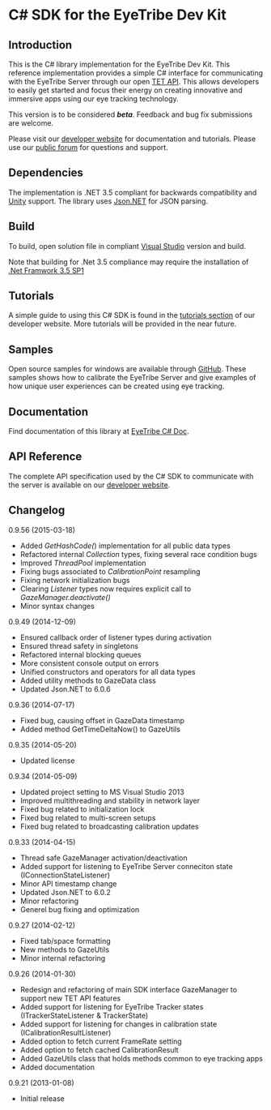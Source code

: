 C# SDK for the EyeTribe Dev Kit
====
<p>

Introduction
----

This is the C# library implementation for the EyeTribe Dev Kit. This reference implementation provides a simple C# interface for communicating with the EyeTribe Server through our open [TET API](http://dev.theeyetribe.com/api/). This allows developers to easily get started and focus their energy on creating innovative and immersive apps using our eye tracking technology. 

This version is to be considered **_beta_**. Feedback and bug fix submissions are welcome.

Please visit our [developer website](http://dev.theeyetribe.com) for documentation and tutorials. Please use our [public forum](http://theeyetribe.com/forum) for questions and support.


Dependencies
----

The implementation is .NET 3.5 compliant for backwards compatibility and [Unity](http://unity3d.com) support. The library uses [Json.NET](http://james.newtonking.com/json) for JSON parsing.


Build
----

To build, open solution file in compliant [Visual Studio](http://www.visualstudio.com/) version and build. 

Note that building for .Net 3.5 compliance may require the installation of [.Net Framwork 3.5 SP1](https://www.microsoft.com/en-us/download/details.aspx?id=22)


Tutorials
----

A simple guide to using this C# SDK is found in the [tutorials section](http://dev.theeyetribe.com/csharp/) of our developer website. More tutorials will be provided in the near future.


Samples
----

Open source samples for windows are available through [GitHub](https://github.com/eyetribe). These samples shows how to calibrate the EyeTribe Server and give examples of how unique user experiences can be created using eye tracking.


Documentation
----
Find documentation of this library at [EyeTribe C# Doc](http://eyetribe.github.io/tet-csharp-client).


API Reference
----

The complete API specification used by the C# SDK to communicate with the server is available on our [developer website](http://dev.theeyetribe.com/api/).


Changelog
----
0.9.56 (2015-03-18)

- Added *GetHashCode(*) implementation for all public data types
- Refactored internal *Collection* types, fixing several race condition bugs
- Improved *ThreadPool* implementation
- Fixing bugs associated to *CalibrationPoint* resampling
- Fixing network initialization bugs
- Clearing *Listener* types now requires explicit call to *GazeManager.deactivate()*
- Minor syntax changes

0.9.49 (2014-12-09)

- Ensured callback order of listener types during activation 
- Ensured thread safety in singletons
- Refactored internal blocking queues
- More consistent console output on errors
- Unified constructors and operators for all data types
- Added utility methods to GazeData class
- Updated Json.NET to 6.0.6

0.9.36 (2014-07-17)

- Fixed bug, causing offset in GazeData timestamp
- Added method GetTimeDeltaNow() to GazeUtils

0.9.35 (2014-05-20)

- Updated license

0.9.34 (2014-05-09)

- Updated project setting to MS Visual Studio 2013
- Improved multithreading and stability in network layer
- Fixed bug related to initialization lock
- Fixed bug related to multi-screen setups
- Fixed bug related to broadcasting calibration updates

0.9.33 (2014-04-15)

- Thread safe GazeManager activation/deactivation
- Added support for listening to EyeTribe Server conneciton state (IConnectionStateListener)
- Minor API timestamp change
- Updated Json.NET to 6.0.2
- Minor refactoring
- Generel bug fixing and optimization

0.9.27 (2014-02-12)

- Fixed tab/space formatting
- New methods to GazeUtils
- Minor internal refactoring

0.9.26 (2014-01-30)

- Redesign and refactoring of main SDK interface GazeManager to support new TET API features
- Added support for listening for EyeTribe Tracker states (ITrackerStateListener & TrackerState)
- Added support for listening for changes in calibration state (ICalibrationResultListener)
- Added option to fetch current FrameRate setting
- Added option to fetch cached CalibrationResult
- Added GazeUtils class that holds methods common to eye tracking apps
- Added documentation

0.9.21 (2013-01-08)

- Initial release


